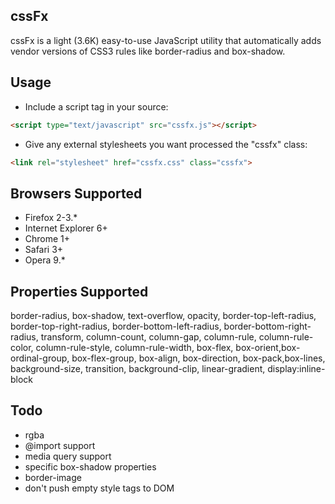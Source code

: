 cssFx
------

cssFx is a light (3.6K) easy-to-use JavaScript utility that automatically adds vendor versions of CSS3 rules like border-radius and box-shadow.

Usage
------
 * Include a script tag in your source:

``` html
<script type="text/javascript" src="cssfx.js"></script>
```

 * Give any external stylesheets you want processed the "cssfx" class:

 ``` html
 <link rel="stylesheet" href="cssfx.css" class="cssfx">
 ```

Browsers Supported
------

  * Firefox 2-3.*
  * Internet Explorer 6+
  * Chrome 1+
  * Safari 3+
  * Opera 9.*

Properties Supported
------
border-radius, box-shadow, text-overflow, opacity, border-top-left-radius, border-top-right-radius, border-bottom-left-radius, border-bottom-right-radius, transform, column-count, column-gap, column-rule, column-rule-color, column-rule-style, column-rule-width, box-flex, box-orient,box-ordinal-group, box-flex-group, box-align, box-direction, box-pack,box-lines, background-size, transition, background-clip, linear-gradient, display:inline-block

Todo
------

  * rgba
  * @import support
  * media query support
  * specific box-shadow properties
  * border-image
  * don't push empty style tags to DOM
